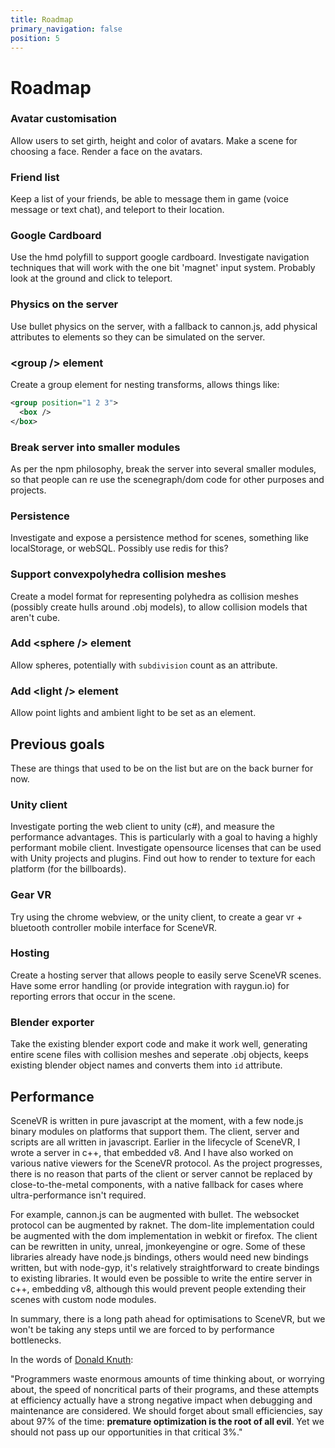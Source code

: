 ```yaml
---
title: Roadmap
primary_navigation: false
position: 5
---
```


# Roadmap

### Avatar customisation

Allow users to set girth, height and color of avatars. Make a scene for choosing a face. Render a face on the avatars.

### Friend list

Keep a list of your friends, be able to message them in game (voice message or text chat), and teleport to their location.

### Google Cardboard

Use the hmd polyfill to support google cardboard. Investigate navigation techniques that will work with the one bit 'magnet' input system. Probably look at the ground and click to teleport.

### Physics on the server

Use bullet physics on the server, with a fallback to cannon.js, add physical attributes to elements so they can be simulated on the server.

### \<group /\> element

Create a group element for nesting transforms, allows things like:

```xml
<group position="1 2 3">
  <box />
</box>
```

### Break server into smaller modules

As per the npm philosophy, break the server into several smaller modules, so that people can re use the scenegraph/dom code for other purposes and projects.

### Persistence

Investigate and expose a persistence method for scenes, something like localStorage, or webSQL. Possibly use redis for this?

### Support convexpolyhedra collision meshes

Create a model format for representing polyhedra as collision meshes (possibly create hulls around .obj models), to allow collision models that aren't cube.

### Add \<sphere /\> element

Allow spheres, potentially with `subdivision` count as an attribute.

### Add \<light /\> element

Allow point lights and ambient light to be set as an element.

## Previous goals

These are things that used to be on the list but are on the back burner for now.

### Unity client

Investigate porting the web client to unity (c#), and measure the performance advantages. This is particularly with a goal to having a highly performant mobile client. Investigate opensource licenses that can be used with Unity projects and plugins. Find out how to render to texture for each platform (for the billboards).

### Gear VR

Try using the chrome webview, or the unity client, to create a gear vr + bluetooth controller mobile interface for SceneVR.

### Hosting

Create a hosting server that allows people to easily serve SceneVR scenes. Have some error handling (or provide integration with raygun.io) for reporting errors that occur in the scene.

### Blender exporter

Take the existing blender export code and make it work well, generating entire scene files with collision meshes and seperate .obj objects, keeps existing blender object names and converts them into `id` attribute.


## Performance

SceneVR is written in pure javascript at the moment, with a few node.js binary modules on platforms that support them. The client, server and scripts are all written in javascript. Earlier in the lifecycle of SceneVR, I wrote a server in c++, that embedded v8. And I have also worked on various native viewers for the SceneVR protocol. As the project progresses, there is no reason that parts of the client or server cannot be replaced by close-to-the-metal components, with a native fallback for cases where ultra-performance isn't required.

For example, cannon.js can be augmented with bullet. The websocket protocol can be augmented by raknet. The dom-lite implementation could be augmented with the dom implementation in webkit or firefox. The client can be rewritten in unity, unreal, jmonkeyengine or ogre. Some of these libraries already have node.js bindings, others would need new bindings written, but with node-gyp, it's relatively straightforward to create bindings to existing libraries. It would even be possible to write the entire server in c++, embedding v8, although this would prevent people extending their scenes with custom node modules.

In summary, there is a long path ahead for optimisations to SceneVR, but we won't be taking any steps until we are forced to by performance bottlenecks.

In the words of [Donald Knuth](http://c2.com/cgi/wiki?PrematureOptimization):

 "Programmers waste enormous amounts of time thinking about, or worrying about, the speed of noncritical parts of their programs, and these attempts at efficiency actually have a strong negative impact when debugging and maintenance are considered. We should forget about small efficiencies, say about 97% of the time: **premature optimization is the root of all evil**. Yet we should not pass up our opportunities in that critical 3%."
